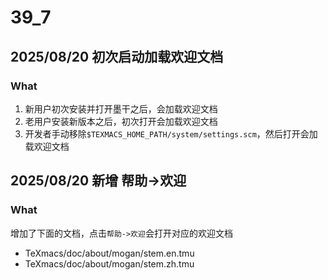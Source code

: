 # 39_7
## 2025/08/20 初次启动加载欢迎文档
### What
1. 新用户初次安装并打开墨干之后，会加载欢迎文档
2. 老用户安装新版本之后，初次打开会加载欢迎文档
3. 开发者手动移除`$TEXMACS_HOME_PATH/system/settings.scm`，然后打开会加载欢迎文档

## 2025/08/20 新增 帮助->欢迎
### What
增加了下面的文档，点击`帮助->欢迎`会打开对应的欢迎文档
+ TeXmacs/doc/about/mogan/stem.en.tmu
+ TeXmacs/doc/about/mogan/stem.zh.tmu
